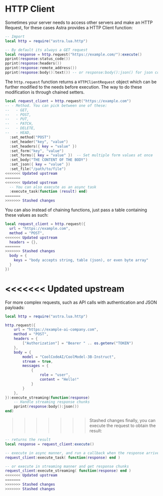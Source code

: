 # HTTP Client

Sometimes your server needs to access other servers and make an HTTP Request, for these cases Astra provides a HTTP Client function:

```lua
-- Import
local http = require("astra.lua.http")

-- By default its always a GET request
local response = http.request("https://example.com/"):execute()
pprint(response:status_code())
pprint(response:headers())
pprint(response:remote_address())
pprint(response:body():text()) -- or response:body():json() for json content
```

The `http.request` function returns a `HTTPClientRequest` object which can be further modified to the needs before execution. The way to do these modification is through chained setters.

```lua
local request_client = http.request("https://example.com")
-- - Method. You can pick between one of these:
--   - GET,
--   - POST,
--   - PUT,
--   - PATCH,
--   - DELETE,
--   - HEAD,
  :set_method("POST")
  :set_header("key", "value")
  :set_headers({ key = "value" })
  :set_form("key", "value")
  :set_forms({ key = "value" })  -- Set multiple form values at once
  :set_body("THE CONTENT OF THE BODY")
  :set_json({ key = "value" })
  :set_file("/path/to/file")
<<<<<<< Updated upstream
=======
<<<<<<< Updated upstream
  -- You can also execute as an async task
  :execute_task(function (result) end)
=======
>>>>>>> Stashed changes
```

You can also instead of chaining functions, just pass a table containing these values as such:

```lua
local request_client = http.request({
  url = "https://example.com",
  method = "POST",
<<<<<<< Updated upstream
  headers = {},
=======
>>>>>>> Stashed changes
  body = {
    keys = "body accepts string, table (json), or even byte array"
  }
})
```

<<<<<<< Updated upstream
=======
For more complex requests, such as API calls with authentication and JSON payloads:

```lua
local http = require("astra.lua.http")

http.request({
    url = "https://example-ai-company.com",
    method = "POST",
    headers = {
        ["Authorization"] = "Bearer " .. os.getenv("TOKEN")
    },
    body = {
        model = "CoolCodeAI/CoolModel-3B-Instruct",
        stream = true,
        messages = {
            {
                role = "user",
                content = "Hello!"
            }
        }
    },
}):execute_streaming(function(response)
    -- Handle streaming response chunks
    pprint(response:body():json())
end)
```

>>>>>>> Stashed changes
finally, you can execute the request to obtain the result:

```lua
-- returns the result
local response = request_client:execute()

-- execute in async manner, and run a callback when the response arrives
request_client:execute_task( function(response) end )

-- or execute in streaming manner and get response chunks
request_client:execute_streaming( function(response) end )
<<<<<<< Updated upstream
=======
>>>>>>> Stashed changes
>>>>>>> Stashed changes
```
